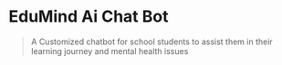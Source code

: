 # EduMind Ai Chat Bot
>A Customized chatbot for school students to assist them in their learning journey and mental health issues

